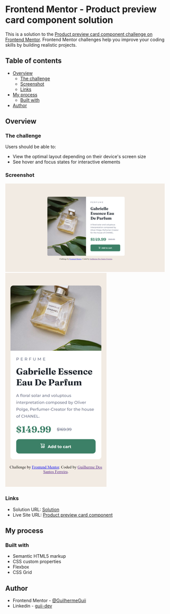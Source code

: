 # Frontend Mentor - Product preview card component solution

This is a solution to the [Product preview card component challenge on Frontend Mentor](https://www.frontendmentor.io/challenges/product-preview-card-component-GO7UmttRfa). Frontend Mentor challenges help you improve your coding skills by building realistic projects. 

## Table of contents

- [Overview](#overview)
  - [The challenge](#the-challenge)
  - [Screenshot](#screenshot)
  - [Links](#links)
- [My process](#my-process)
  - [Built with](#built-with)
- [Author](#author)

## Overview

### The challenge

Users should be able to:

- View the optimal layout depending on their device's screen size
- See hover and focus states for interactive elements

### Screenshot

![](images/website-desktop.png)
![](images/website-mobile.png)

### Links

- Solution URL: [Solution](https://www.frontendmentor.io/solutions/product-preview-card-component-solution-with-my-knowledge-JSuHRgbPFC)
- Live Site URL: [Product preview card component](https://frontendmentor-challenges-01-guii.netlify.app/)

## My process

### Built with

- Semantic HTML5 markup
- CSS custom properties
- Flexbox
- CSS Grid

## Author

- Frontend Mentor - [@GuilhermeGuii](https://www.frontendmentor.io/profile/GuilhermeGuii)
- Linkedin - [guii-dev](https://www.linkedin.com/in/guii-dev/)
